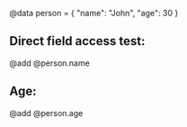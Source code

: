 @data person = {
  "name": "John",
  "age": 30
}

## Direct field access test:
@add @person.name

## Age: 
@add @person.age
